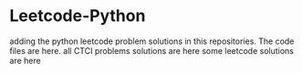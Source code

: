 # Leetcode-Python
adding the python leetcode problem solutions in this repositories. 
The code files are here.
all CTCI problems solutions are here
some leetcode solutions are here













































































































































































































































































































































































































































































































































































































































































































































































































































































































































































































































































































































































































































